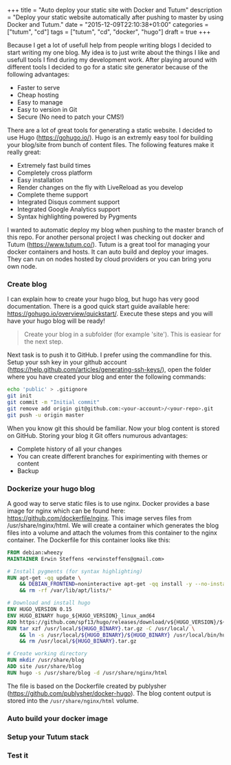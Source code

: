 +++
title = "Auto deploy your static site with Docker and Tutum"
description = "Deploy your static website automatically after pushing to master by using Docker and Tutum."
date = "2015-12-09T22:10:38+01:00"
categories = ["tutum", "cd"]
tags = ["tutum", "cd", "docker", "hugo"]
draft = true
+++

Because I get a lot of usefull help from people writing blogs I decided to start writing my one blog. My idea is to just write about the things I like and usefull tools I find during my development work. After playing around with different tools I decided to go for a static site generator because of the following advantages:

* Faster to serve
* Cheap hosting 
* Easy to manage
* Easy to version in Git
* Secure (No need to patch your CMS!)

There are a lot of great tools for generating a static website. I decided to use Hugo (https://gohugo.io/). Hugo is an extremly easy tool for building your blog/site from bunch of content files. The following features make it really great:

* Extremely fast build times
* Completely cross platform
* Easy installation 
* Render changes on the fly with LiveReload as you develop
* Complete theme support
* Integrated Disqus comment support
* Integrated Google Analytics support
* Syntax highlighting powered by Pygments 

I wanted to automatic deploy my blog when pushing to the master branch of this repo. For another personal project I was checking out docker and Tutum (https://www.tutum.co/). Tutum is a great tool for managing your docker containers and hosts. It can auto build and deploy your images. They can run on nodes hosted by cloud providers or you can bring yoru own node.

### Create blog

I can explain how to create your hugo blog, but hugo has very good documentation. There is a good quick start guide available here: https://gohugo.io/overview/quickstart/. Execute these steps and you will have your hugo blog will be ready!

> Create your blog in a subfolder (for example 'site'). This is easiear for the next step.

Next task is to push it to GitHub. I prefer using the commandline for this. Setup your ssh key in your github account (https://help.github.com/articles/generating-ssh-keys/), open the folder where you have created your blog and enter the following commands:

``` bash
echo 'public' > .gitignore
git init
git commit -m "Initial commit"
git remove add origin git@github.com:<your-account>/<your-repo>.git
git push -u origin master
```

When you know git this should be familiar. Now your blog content is stored on GitHub. Storing your blog it Git offers numurous advantages: 
* Complete history of all your changes
* You can create different branches for expirimenting with themes or content
* Backup

### Dockerize your hugo blog

A good way to serve static files is to use nginx. Docker provides a base image for nginx which can be found here: https://github.com/dockerfile/nginx. This image serves files from /usr/share/nginx/html. We will create a container which generates the blog files into a volume and attach the volumes from this container to the nginx container. The Dockerfile for this container looks like this:

``` dockerfile
FROM debian:wheezy
MAINTAINER Erwin Steffens <erwinsteffens@gmail.com>

# Install pygments (for syntax highlighting) 
RUN apt-get -qq update \
	&& DEBIAN_FRONTEND=noninteractive apt-get -qq install -y --no-install-recommends python-pygments \
	&& rm -rf /var/lib/apt/lists/*

# Download and install hugo 
ENV HUGO_VERSION 0.15
ENV HUGO_BINARY hugo_${HUGO_VERSION}_linux_amd64
ADD https://github.com/spf13/hugo/releases/download/v${HUGO_VERSION}/${HUGO_BINARY}.tar.gz /usr/local/
RUN tar xzf /usr/local/${HUGO_BINARY}.tar.gz -C /usr/local/ \
	&& ln -s /usr/local/${HUGO_BINARY}/${HUGO_BINARY} /usr/local/bin/hugo \
	&& rm /usr/local/${HUGO_BINARY}.tar.gz

# Create working directory
RUN mkdir /usr/share/blog
ADD site /usr/share/blog
RUN hugo -s /usr/share/blog -d /usr/share/nginx/html
```

The file is based on the Dockerfile created by publysher (https://github.com/publysher/docker-hugo). The blog content output is stored into the `/usr/share/nginx/html` volume.

### Auto build your docker image

### Setup your Tutum stack

### Test it
